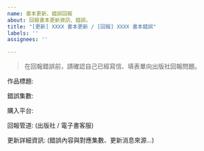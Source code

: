 ```yaml
---
name: 書本更新、錯誤回報
about: 回報書本更新資訊、錯誤。
title: "[更新] XXXX 書本更新 / [回報] XXXX 書本錯誤"
labels: ''
assignees: ''

---
```


> 在回報錯誤前，請確認自己已經寫信、填表單向出版社回報問題。

作品標題:  

錯誤集數:  

購入平台:  

回報管道: (出版社 / 電子書客服)

更新詳細資訊: (錯誤內容與對應集數、更新消息來源...)
